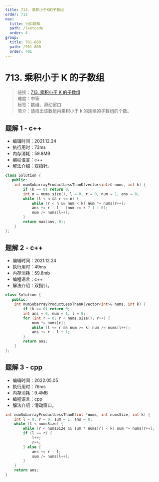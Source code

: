 ```yaml
---
title: 713. 乘积小于K的子数组
order: 713
nav:
  title: 力扣题解
  path: /leetcode
  order: 4
group:
  title: 701-800
  path: /701-800
  order: 701
---
```


# 713. 乘积小于 K 的子数组

> 链接：[713. 乘积小于 K 的子数组](https://leetcode-cn.com/problems/subarray-product-less-than-k/)  
> 难度：中等  
> 标签：数组、滑动窗口  
> 简介：请找出该数组内乘积小于 k 的连续的子数组的个数。

## 题解 1 - c++

- 编辑时间：2021.12.24
- 执行用时：72ms
- 内存消耗：59.8MB
- 编程语言：c++
- 解法介绍：双指针。

```cpp
class Solution {
   public:
    int numSubarrayProductLessThanK(vector<int>& nums, int k) {
        if (k == 0) return 0;
        int n = nums.size(), l = 0, r = 0, num = 1, ans = 0;
        while (l < n && r <= n) {
            while (r < n && num < k) num *= nums[r++];
            ans += r - l - (num >= k ? 1 : 0);
            num /= nums[l++];
        }
        return max(ans, 0);
    }
};
```

## 题解 2 - c++

- 编辑时间：2021.12.24
- 执行用时：49ms
- 内存消耗：59.8mb
- 编程语言：c++
- 解法介绍：双指针。

```cpp
class Solution {
   public:
    int numSubarrayProductLessThanK(vector<int>& nums, int k) {
        if (k == 0) return 0;
        int ans = 0, num = 1, l = 0;
        for (int r = 0; r < nums.size(); r++) {
            num *= nums[r];
            while (l <= r && num >= k) num /= nums[l++];
            ans += r - l + 1;
        }
        return ans;
    }
};
```

## 题解 3 - cpp

- 编辑时间：2022.05.05
- 执行用时：76ms
- 内存消耗：9.4MB
- 编程语言：cpp
- 解法介绍：滑动窗口。

```cpp
int numSubarrayProductLessThanK(int *nums, int numsSize, int k) {
    int l = 0, r = 0, sum = 1, ans = 0;
    while (l < numsSize) {
        while (r < numsSize && sum * nums[r] < k) sum *= nums[r++];
        if (l == r) {
            l++;
            r++;
        } else {
            ans += r - l;
            sum /= nums[l++];
        }
    }
    return ans;
}
```
